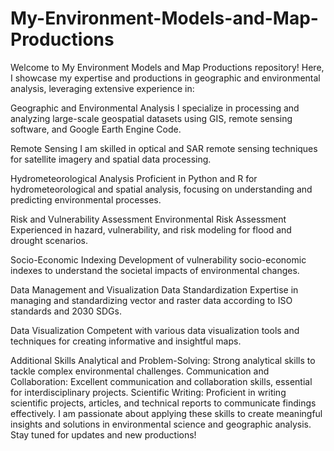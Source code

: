 # My-Environment-Models-and-Map-Productions

Welcome to My Environment Models and Map Productions repository! Here, I showcase my expertise and productions in geographic and environmental analysis, leveraging extensive experience in:

Geographic and Environmental Analysis
I specialize in processing and analyzing large-scale geospatial datasets using GIS, remote sensing software, and Google Earth Engine Code.

Remote Sensing
I am skilled in optical and SAR remote sensing techniques for satellite imagery and spatial data processing.

Hydrometeorological Analysis
Proficient in Python and R for hydrometeorological and spatial analysis, focusing on understanding and predicting environmental processes.

Risk and Vulnerability Assessment
Environmental Risk Assessment
Experienced in hazard, vulnerability, and risk modeling for flood and drought scenarios.

Socio-Economic Indexing
Development of vulnerability socio-economic indexes to understand the societal impacts of environmental changes.

Data Management and Visualization
Data Standardization
Expertise in managing and standardizing vector and raster data according to ISO standards and 2030 SDGs.

Data Visualization
Competent with various data visualization tools and techniques for creating informative and insightful maps.

Additional Skills
Analytical and Problem-Solving: Strong analytical skills to tackle complex environmental challenges.
Communication and Collaboration: Excellent communication and collaboration skills, essential for interdisciplinary projects.
Scientific Writing: Proficient in writing scientific projects, articles, and technical reports to communicate findings effectively.
I am passionate about applying these skills to create meaningful insights and solutions in environmental science and geographic analysis. Stay tuned for updates and new productions!
